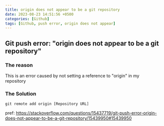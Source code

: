 ```yaml
---
title: origin does not appear to be a git repository
date: 2023-08-23 14:51:56 +0500
categories: [Github]
tags: [Github, push error, origin does not appear]
---
```


##  Git push error: "origin does not appear to be a git repository"

### The reason
This is an error caused by not setting a reference to "origin" in my repository


### The Solution
```
git remote add origin [Repository URL]
```

pref:
https://stackoverflow.com/questions/15437719/git-push-error-origin-does-not-appear-to-be-a-git-repository/15439950#15439950
